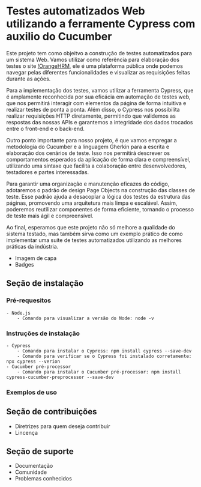 # Testes automatizados Web utilizando a ferramente Cypress com auxilio do Cucumber

Este projeto tem como objeitvo a construção de testes automatizados para um sistema Web. Vamos utilizar como referência para elaboração dos testes o site [!OrangeHRM](https://opensource-demo.orangehrmlive.com/web/index.php/auth/login), ele é uma plataforma pública onde podemos navegar pelas diferentes funcionalidades e visualizar as requisições feitas durante as ações. 

Para a implementação dos testes, vamos utilizar a ferramenta Cypress, que é amplamente reconhecida por sua eficácia em automação de testes web, que nos permitirá interagir com elementos da página de forma intuitiva e realizar testes de ponta a ponta. Além disso, o Cypress nos possibilita realizar requisições HTTP diretamente, permitindo que validemos as respostas das nossas APIs e garantemos a integridade dos dados trocados entre o front-end e o back-end.

Outro ponto importante para nosso projeto, é que vamos empregar a metodologia do Cucumber e a linguagem Gherkin para a escrita e elaboração dos cenários de teste. Isso nos permitirá descrever os comportamentos esperados da aplicação de forma clara e compreensível, utilizando uma sintaxe que facilita a colaboração entre desenvolvedores, testadores e partes interessadas.

Para garantir uma organização e manutenção eficazes do código, adotaremos o padrão de design Page Objects na construção das classes de teste. Esse padrão ajuda a desacoplar a lógica dos testes da estrutura das páginas, promovendo uma arquitetura mais limpa e escalável. Assim, poderemos reutilizar componentes de forma eficiente, tornando o processo de teste mais ágil e compreensível.

Ao final, esperamos que este projeto não só melhore a qualidade do sistema testado, mas também sirva como um exemplo prático de como implementar uma suite de testes automatizados utilizando as melhores práticas da indústria.

- Imagem de capa
- Badges

## Seção de instalação

### Pré-requesitos
    - Node.js 
        - Comando para visualizar a versão do Node: node -v
        
### Instruções de instalação
    - Cypress  
        - Comando para instalar o Cypress: npm install cypress --save-dev
        - Comando para verificar se o Cypress foi instalado corretamente: npx cypress --verion
    - Cucumber pré-processor
        - Comando para instalar o Cucumber pré-processor: npm install cypress-cucumber-preprocessor --save-dev

### Exemplos de uso

## Seção de contribuições
- Diretrizes para quem deseja contribuir
- Lincença

## Seção de suporte
- Documentação
- Comunidade
- Problemas conhecidos

